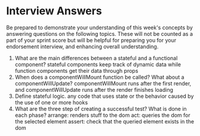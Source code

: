 # Interview Answers
Be prepared to demonstrate your understanding of this week's concepts by answering questions on the following topics. These will not be counted as a part of your sprint score but will be helpful for preparing you for your endorsement interview, and enhancing overall understanding.

1. What are the main differences between a stateful and a functional component?
stateful components keep track of dynamic data while function components get their data through props
2. When does a componentWillMount function be called? What about a componentWillUpdate?
componentWillMount runs after the first render, and componentWillUpdate runs after the render finishes loading
3. Define stateful logic.
any code that uses state or the behavior caused by the use of one or more hooks
4. What are the three step of creating a successful test? What is done in each phase?
arrange: renders stuff to the dom
act: queries the dom for the selected element
assert: check that the queried element exists in the dom 
